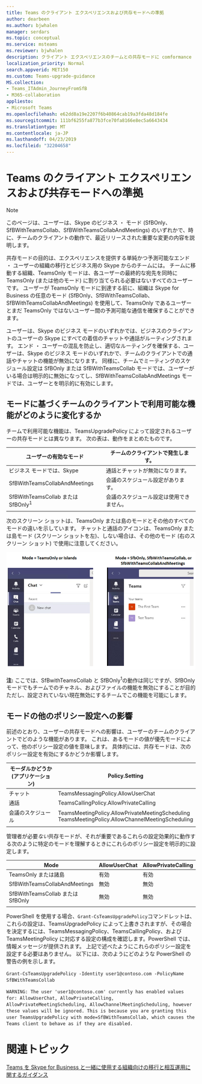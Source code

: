 ```yaml
---
title: Teams のクライアント エクスペリエンスおよび共存モードへの準拠
author: dearbeen
ms.author: bjwhalen
manager: serdars
ms.topic: conceptual
ms.service: msteams
ms.reviewer: bjwhalen
description: クライアント エクスペリエンスのチームとの共存モードに comformance
localization_priority: Normal
search.appverid: MET150
ms.custom: Teams-upgrade-guidance
MS.collection:
- Teams_ITAdmin_JourneyFromSfB
- M365-collaboration
appliesto:
- Microsoft Teams
ms.openlocfilehash: e62dd8a19e2207f6b40864cab19a3fda48d184fe
ms.sourcegitcommit: 111bf6255fa877b3fce70fa8166e8ec5a6643434
ms.translationtype: MT
ms.contentlocale: ja-JP
ms.lasthandoff: 04/23/2019
ms.locfileid: "32204658"
---
```

<a name="about-upgrade-basic"></a>

# <a name="teams-client-experience-and-conformance-to-coexistence-modes"></a>Teams のクライアント エクスペリエンスおよび共存モードへの準拠

> [!NOTE]
> このページは、ユーザーは、Skype のビジネス ・ モード (SfBOnly、SfBWithTeamsCollab、SfBWithTeamsCollabAndMeetings) のいずれかで、時に、チームのクライアントの動作で、最近リリースされた重要な変更の内容を説明します。


共存モードの目的は、エクスペリエンスを提供する単純かつ予測可能なエンド ・ ユーザーの組織の移行とビジネス用の Skype からのチームには。  チームに移動する組織、TeamsOnly モードは、各ユーザーの最終的な宛先を同時に TeamsOnly (または他のモード) に割り当てられる必要はないすべてのユーザーです。  ユーザーが TeamsOnly モードに到達する前に、組織は Skype for Business の任意のモード (SfBOnly、SfBWithTeamsCollab、SfBWithTeamsCollabAndMeetings) を使用して、TeamsOnly であるユーザーとまだ TeamsOnly ではないユーザー間の予測可能な通信を確保することができます。 

ユーザーは、Skype のビジネス モードのいずれかでは、ビジネスのクライアントのユーザーの Skype にすべての着信のチャットや通話がルーティングされます。 エンド ・ ユーザーの混乱を防止し、適切なルーティングを確保する、ユーザーは、Skype のビジネス モードのいずれかで、チームのクライアントでの通話やチャットの機能が無効になります。 同様に、チームでミーティングのスケジュール設定は SfBOnly または SfBWithTeamsCollab モードでは、ユーザーがいる場合は明示的に無効になってし、SfBWithTeamsCollabAndMeetings モードでは、ユーザーとを明示的に有効にします。   

## <a name="how-the-available-functionality-in-teams-client-changes-based-on-mode"></a>モードに基づくチームのクライアントで利用可能な機能がどのように変化するか
チームで利用可能な機能は、TeamsUpgradePolicy によって設定されるユーザーの共存モードとは異なります。 次の表は、動作をまとめたものです。

|ユーザーの有効なモード|チームのクライアントで発生します。|
|---|---|
|ビジネス モードでは、Skype|通話とチャットが無効になります。|
|SfBWithTeamsCollabAndMeetings|会議のスケジュール設定があります。|
|SfBWithTeamsCollab または SfBOnly<sup>1</sup>|会議のスケジュール設定は使用できません。|
|||

次のスクリーン ショットは、TeamsOnly または島のモードとその他のすべてのモードの違いを示しています。 チャットと通話のアイコンは、TeamsOnly または島モード (スクリーン ショットを左)、しない場合は、その他のモード (右のスクリーン ショット) で使用に注意してください。

![チーム モードの比較を示しています。](media/teams-mode-comparison.png)


 
**注:**
ここでは、SfBwithTeamsCollab と SfBOnly<sup>1</sup>の動作は同じですが、SfBOnly モードでもチームでのチャネル、およびファイルの機能を無効にすることが目的ただし、設定されていない現在無効にするチームでこの機能を可能にします。


## <a name="impact-of-mode-on-other-policy-settings"></a>モードの他のポリシー設定への影響
前述のとおり、ユーザーの共存モードへの影響は、ユーザーのチームのクライアントでどのような機能があります。 これは、あるモードの値が優先モードによって、他のポリシー設定の値を意味します。 具体的には、共存モードは、次のポリシー設定を有効にするかどうか影響します。

|**モーダルかどうか (アプリケーション)**|**Policy.Setting**|
|---|---|
|チャット|TeamsMessagingPolicy.AllowUserChat|
|通話|TeamsCallingPolicy.AllowPrivateCalling|
|会議のスケジュール|TeamsMeetingPolicy.AllowPrivateMeetingScheduling</br>TeamsMeetingPolicy.AllowChannelMeetingScheduling|
|||

管理者が必要*ない*共存モードが、それが重要であるこれらの設定効果的に動作する次のように特定のモードを理解するときにこれらのポリシー設定を明示的に設定します。 

|Mode|AllowUserChat|AllowPrivateCalling|AllowPrivateMeetingScheduling|AllowChannelMeetingScheduling|
|---|---|---|---|---|
|TeamsOnly または諸島|有効|有効|有効|有効|
|SfBWithTeamsCollabAndMeetings|無効|無効|有効|有効|
|SfBWithTeamsCollab または SfBOnly|無効|無効|無効|無効|
||||||

PowerShell を使用する場合、`Grant-CsTeamsUpgradePolicy`コマンドレットは、これらの設定は、TeamsUpgradePolicy によって上書きされますが、その場合を決定するには、TeamsMessagingPolicy、TeamsCallingPolicy、および TeamsMeetingPolicy に対応する設定の構成を確認します。PowerShell では、情報メッセージが提供されます。  上記で述べたようにこれらのポリシー設定を設定する必要はありません。 以下には、次のようにどのような PowerShell の警告の例を示します。

`Grant-CsTeamsUpgradePolicy -Identity user1@contoso.com -PolicyName SfBWithTeamsCollab`

`WARNING: The user 'user1@contoso.com' currently has enabled values for: AllowUserChat, AllowPrivateCalling, AllowPrivateMeetingScheduling, AllowChannelMeetingScheduling, however these values will be ignored. This is because you are granting this user TeamsUpgradePolicy with mode=SfBWithTeamsCollab, which causes the Teams client to behave as if they are disabled.`



# <a name="related-topics"></a>関連トピック

[Teams を Skype for Business と一緒に使用する組織向けの移行と相互運用に関するガイダンス](https://docs.microsoft.com/en-us/microsoftteams/migration-interop-guidance-for-teams-with-skype)





